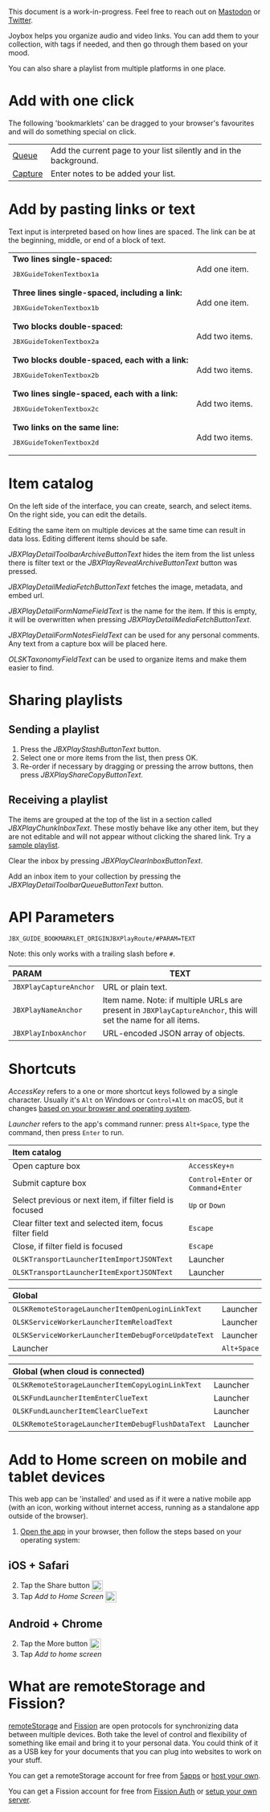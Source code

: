 <div class="OLSKDecorNotice">

This document is a work-in-progress. Feel free to reach out on [Mastodon](https://merveilles.town/@rosano) or [Twitter](https://twitter.com/rosano).

</div>


Joybox helps you organize audio and video links. You can add them to your collection, with tags if needed, and then go through them based on your mood.

You can also share a playlist from multiple platforms in one place.

# Add with one click

The following 'bookmarklets' can be dragged to your browser's favourites and will do something special on click.

|||
:--- | ---
| <a class="JBXGuideBookmarklet" href="javascript:i=document.querySelector('[property=%22og:image%22]');void(t=open('JBX_GUIDE_BOOKMARKLET_ORIGINJBXPlayRoute/#JBXPlayCaptureAnchor='+encodeURIComponent(location.href)+'&JBXPlayNameAnchor='+encodeURIComponent(document.title)+(!i?'':'&JBXPlayImageAnchor='+encodeURIComponent(i.getAttribute('content'))),'Joybox','toolbar=no,width=100,height=100'));t.blur();">Queue</a> | Add the current page to your list silently and in the background. |
| <a class="JBXGuideBookmarklet" href="javascript:void(t=open('JBX_GUIDE_BOOKMARKLET_ORIGINJBXPlayRoute/#JBXPlayCaptureAnchor='+encodeURIComponent(window.prompt().split(/\s/).join('%20')),'Joybox','toolbar=no,width=100,height=100'));t.blur();">Capture</a> | Enter notes to be added your list. |

# Add by pasting links or text

Text input is interpreted based on how lines are spaced. The link can be at the beginning, middle, or end of a block of text.

|||
:--- | ---
| **Two lines single-spaced:**<br><pre>JBXGuideTokenTextbox1a</pre> | Add one item. |
| **Three lines single-spaced, including a link:**<br><pre>JBXGuideTokenTextbox1b</pre> | Add one item. |
| **Two blocks double-spaced:**<br><pre>JBXGuideTokenTextbox2a</pre> | Add two items. |
| **Two blocks double-spaced, each with a link:**<br><pre>JBXGuideTokenTextbox2b</pre> | Add two items. |
| **Two lines single-spaced, each with a link:**<br><pre>JBXGuideTokenTextbox2c</pre> | Add two items. |
| **Two links on the same line:**<br><pre>JBXGuideTokenTextbox2d</pre> | Add two items. |

# Item catalog

On the left side of the interface, you can create, search, and select items. On the right side, you can edit the details.

<div class="OLSKDecorNotice">

Editing the same item on multiple devices at the same time can result in data loss. Editing different items should be safe.

</div>

*JBXPlayDetailToolbarArchiveButtonText* hides the item from the list unless there is filter text or the *JBXPlayRevealArchiveButtonText* button was pressed.

*JBXPlayDetailMediaFetchButtonText* fetches the image, metadata, and embed url.

*JBXPlayDetailFormNameFieldText* is the name for the item. If this is empty, it will be overwritten when pressing *JBXPlayDetailMediaFetchButtonText*.

*JBXPlayDetailFormNotesFieldText* can be used for any personal comments. Any text from a capture box will be placed here.

*OLSKTaxonomyFieldText* can be used to organize items and make them easier to find.

# Sharing playlists

## Sending a playlist

1. Press the *JBXPlayStashButtonText* button.
2. Select one or more items from the list, then press OK.
3. Re-order if necessary by dragging or pressing the arrow buttons, then press *JBXPlayShareCopyButtonText*.

## Receiving a playlist

The items are grouped at the top of the list in a section called *JBXPlayChunkInboxText*. These mostly behave like any other item, but they are not editable and will not appear without clicking the shared link. Try a [sample playlist](https://go.rosano.ca/joybox-sample-playlist).

Clear the inbox by pressing *JBXPlayClearInboxButtonText*.

Add an inbox item to your collection by pressing the *JBXPlayDetailToolbarQueueButtonText* button.

# API Parameters

`JBX_GUIDE_BOOKMARKLET_ORIGINJBXPlayRoute/#PARAM=TEXT`

<div class="OLSKDecorNotice">

Note: this only works with a trailing slash before `#`.

</div>

| PARAM | TEXT |
:--- | ---
| `JBXPlayCaptureAnchor` | URL or plain text. |
| `JBXPlayNameAnchor` | Item name. Note: if multiple URLs are present in `JBXPlayCaptureAnchor`, this will set the name for all items. |
| `JBXPlayInboxAnchor` | URL-encoded JSON array of objects. |

# Shortcuts

<div class="OLSKDecorNotice">

*AccessKey* refers to a one or more shortcut keys followed by a single character. Usually it's `Alt` on Windows or `Control+Alt` on macOS, but it changes [based on your browser and operating system](https://www.w3schools.com/tags/att_global_accesskey.asp#table2).

*Launcher* refers to the app's command runner: press `Alt+Space`, type the command, then press `Enter` to run.

</div>

| Item catalog ||
:--- | ---
| Open capture box | `AccessKey+n` |
| Submit capture box | `Control+Enter` or `Command+Enter` |
| Select previous or next item, if filter field is focused | `Up` or `Down` |
| Clear filter text and selected item, focus filter field | `Escape` |
| Close, if filter field is focused | `Escape` |
| `OLSKTransportLauncherItemImportJSONText` | Launcher |
| `OLSKTransportLauncherItemExportJSONText` | Launcher |

| Global ||
:--- | ---
| `OLSKRemoteStorageLauncherItemOpenLoginLinkText` | Launcher |
| `OLSKServiceWorkerLauncherItemReloadText` | Launcher |
| `OLSKServiceWorkerLauncherItemDebugForceUpdateText` | Launcher |
| Launcher | `Alt+Space` |

| Global (when cloud is connected) ||
:--- | ---
| `OLSKRemoteStorageLauncherItemCopyLoginLinkText` | Launcher |
| `OLSKFundLauncherItemEnterClueText` | Launcher |
| `OLSKFundLauncherItemClearClueText` | Launcher |
| `OLSKRemoteStorageLauncherItemDebugFlushDataText` | Launcher |

# Add to Home screen on mobile and tablet devices

This web app can be 'installed' and used as if it were a native mobile app (with an icon, working without internet access, running as a standalone app outside of the browser).

1. [Open the app](JBXPlayRoute) in your browser, then follow the steps based on your operating system:

## iOS + Safari
2. Tap the Share button <img height="22" valign="middle" alt="Share button icon" src="/_shared/__external/OLSKUIAssets/_OLSKSharediOSShare.svg" />
3. Tap *Add to Home Screen* <img height="22" valign="middle" alt="Add to Home Screen icon" src="/_shared/__external/OLSKUIAssets/_OLSKSharediOSA2HS.svg">

## Android + Chrome
2. Tap the More button <img height="22" valign="middle" alt="More button icon" src="/_shared/__external/OLSKUIAssets/_OLSKSharedAndroidMore.svg" />
3. Tap *Add to home screen*

# What are remoteStorage and Fission?

[remoteStorage](https://remotestorage.io) and [Fission](https://fission.codes) are open protocols for synchronizing data between multiple devices. Both take the level of control and flexibility of something like email and bring it to your personal data. You could think of it as a USB key for your documents that you can plug into websites to work on your stuff.

You can get a remoteStorage account for free from [5apps](https://5apps.com/storage/) or [host your own](https://wiki.remotestorage.io/Servers).

You can get a Fission account for free from [Fission Auth](https://auth.fission.codes) or [setup your own server](https://github.com/fission/fission).
